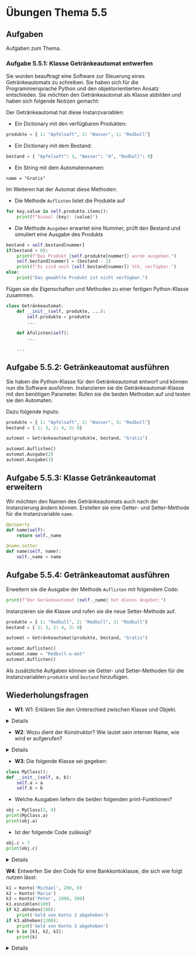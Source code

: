 # Übungen Thema 5.5

## Aufgaben

Aufgaben zum Thema.

### Aufgabe 5.5.1: Klasse Getränkeautomat entwerfen

Sie wurden beauftragt eine Software zur Steuerung eines Getränkeautomats zu schreiben. Sie haben sich für die Programmiersprache Python und den objektorientierten Ansatz entschieden. Sie möchten den Getränkeautomat als Klasse abbilden und haben sich folgende Notizen gemacht:

Der Getränkeautomat hat diese Instanzvariablen:

* Ein Dictionary mit den verfügbaren Produkten:

```py
produkte = { 1: "Apfelsaft", 2: "Wasser", 1: "Redbull"}
```

* Ein Dictionary mit dem Bestand:

```py
bestand = { "Apfelsaft": 3, "Wasser": "4", "Redbull": 0}
```

* Ein String mit dem Automatennamen:

```
name = "Gratis"
```

Im Weiteren hat der Automat diese Methoden:

* Die Methode `Auflisten` listet die Produkte auf

```py
for key,value in self.produkte.items():
	print(f"Auswal {key}: {value}")
```

* Die Methode `Ausgeben` erwartet eine Nummer, prüft den Bestand und simuliert eine Ausgabe des Produkts

```py
bestand = self.bestand[nummer]
if(bestand > 0):
	print(f"Das Produkt {self.produkte[nummer]} wurde ausgeben.")
	self.bestand[nummer] = (bestand - 1)
	print(f"Es sind noch {self.bestand[nummer]} Stk. verfügbar.")
else:
	print("Das gewählte Produkt ist nicht verfügbar.")
```

Fügen sie die Eigenschaften und Methoden zu einer fertigen Python-Klasse zusammen.

```py
class Getränkeautomat:
    def __init__(self, produkte, ...):
		self.produkte = produkte
        ...
        
    def Afulisten(self):
		...

	...
```

## Aufgabe 5.5.2: Getränkeautomat ausführen

Sie haben die Python-Klasse für den Getränkeautomat entworf und können nun die Software ausführen. Instanzieren sie die Getränkeautomat-Klasse mit den benötigen Parameter. Rufen sie die beiden Methoden auf und testen sie den Automaten.

Dazu folgende Inputs:

```py
produkte = { 1: "Apfelsaft", 2: "Wasser", 3: "Redbull"}
bestand = { 1: 3, 2: 4, 3: 0}

automat = Getränkeautomat(produkte, bestand, "Gratis")

automat.Auflisten()
automat.Ausgabe(2)
automat.Ausgabe(3)
```

## Aufgabe 5.5.3: Klasse Getränkeautomat erweitern

Wir möchten den Namen des Getränkeautomats auch nach der Instanzierung ändern können. Erstellen sie eine Getter- und Setter-Methode für die Instanzvariable `name`.

```py
@property
def name(self):
	return self._name
```

```py
@name.setter
def name(self, name):
	self._name = name
```

## Aufgabe 5.5.4: Getränkeautomat ausführen

Erweitern sie die Ausgabe der Methode `Auflisten` mit folgendem Code:

```py
print(f"Der Geränkeautomat {self._name} hat dieses Angebot:")
```

Instanzieren sie die Klasse und rufen sie die neue Setter-Methode auf.

```py
produkte = { 1: "Redbull", 2: "Redbull", 3: "Redbull"}
bestand = { 1: 3, 2: 4, 3: 0}

automat = Getränkeautomat(produkte, bestand, "Gratis")

automat.Auflisten()
automat.name = "Redbull-o-mat"
automat.Auflisten()
```

Als zusätzliche Aufgaben können sie Getter- und Setter-Methoden für die Instanzvariablen `produkte` und `bestand` hinzufügen.

## Wiederholungsfragen

* **W1**: W1: Erklären Sie den Unterschied zwischen Klasse und Objekt.

<details>
Grundsätzlich gibt der Code einer Klasse vor, welche Funktionen die Klasse erfüllt, das heißt, welche Variablen und Methoden es gibt. Wenn Sie so wollen, ist die Klasse ein Bauplan.

Objekte werden von der Klasse abgeleitet. Wenn Sie also eine Auto-Klasse programmiert haben, können Sie im laufenden Programm daraus unzählige Auto-Objekte erzeugen. Anstelle von Objekten sind auch die Begriffe Instanz oder Exemplar üblich.

Python ist insofern ein Sonderfall, als auch die Klasse an sich als Objekt gilt.
</details>

* **W2**: Wozu dient der Konstruktor? Wie lautet sein interner Name, wie wird er aufgerufen?

<details>
Die Aufgabe des Konstruktors besteht darin, die Daten (Instanzvariablen) eines neuen Objekts zu initialisieren. Oft werden im Konstruktor auch die übergebenen Parameter daraufhin überprüft, ob es sich um sinnvolle Daten handelt. Ist das nicht der Fall, kann ein Fehler ausgelöst werden.

Innerhalb der Klasse wird der Konstruktor als spezielle Methode mit dem Namen __init__ implementiert. Der erste Parameter lautet immer self und gibt Zugriff auf die neue Objektinstanz.

Zum Aufruf des Konstruktors kommt es, wenn Sie ein Objekt erzeugen, also var = MyClass(parameter) aufrufen.
</details>

* **W3**: Die folgende Klasse sei gegeben:

```py
class MyClass():
def __init__(self, a, b):
    self.a = a
    self.b = b
```

* Welche Ausgaben liefern die beiden folgenden print-Funktionen?

```py
obj = MyClass(3, 4)
print(MyClass.a)
print(obj.a)
```

-  Ist der folgende Code zulässig?

```py
obj.c = 7
print(obj.c)
```

<details>
MyClass.a ist nicht zulässig. a ist eine Instanzvariable, der Zugriff kann nur über ein Objekt erfolgen.
<pre>
# Beispieldatei instancevar.py
obj = MyClass(3, 4)
print(MyClass.a)  # Fehler, MyClass hat kein Attribut 'a'
print(obj.a)      # Ausgabe 3
</pre>
Im Gegensatz zu den meisten anderen Programmiersprachen sind Objekte zur Laufzeit um zusätzliche Attribute (also Variablen und Methoden) erweiterbar. Daher funktioniert dieser Code ohne Probleme:
<pre>
obj.c = 7
print(obj.c)       # Ausgabe 7
</pre>
</details>

**W4**: Entwerfen Sie den Code für eine Bankkontoklasse, die sich wie folgt nutzen lässt:

```py
k1 = Konto('Michael', 200, 0)
k2 = Konto('Maria')
k3 = Konto('Peter', 1000, 500)
k1.einzahlen(100)
if k2.abheben(100):
	print('Geld von Konto 2 abgehoben')
if k3.abheben(1200):
	print('Geld von Konto 3 abgehoben')
for k in [k1, k2, k3]: 
	print(k)
```

<details>
Die Klasse für ein Bankkonto kann z. B. so aussehen:
<pre>
# Beispieldatei konto.py
class Konto():  
    # Konstruktor
    def __init__(self, name, startguthaben=0, rahmen=0):
        # private Instanzvariablen
        self.__name = name
        self.__guthaben = startguthaben
        self.__rahmen = rahmen

    # Instanzmethoden
    def einzahlen(self, betrag):
        if betrag<=0:
            raise ValueError('Ungültige Parameter!')
        self.__guthaben += betrag    

    def abheben(self, betrag):
        if betrag<=0:
            raise ValueError('Ungültige Parameter!')
        if betrag > self.__guthaben + self.__rahmen:
            print('Zu wenig Geld auf dem Konto.')  
            return False
        else:
            self.__guthaben -= betrag   
            return True

    # Objekt ausgeben
    def __str__(self):
        s = 'Konto von %s:\n  Guthaben: %d\n' + \
            '  Überziehungsrahmen: %d\n'
        return s % (self.__name, self.__guthaben, 
                    self.__rahmen)   
</pre>
</details>